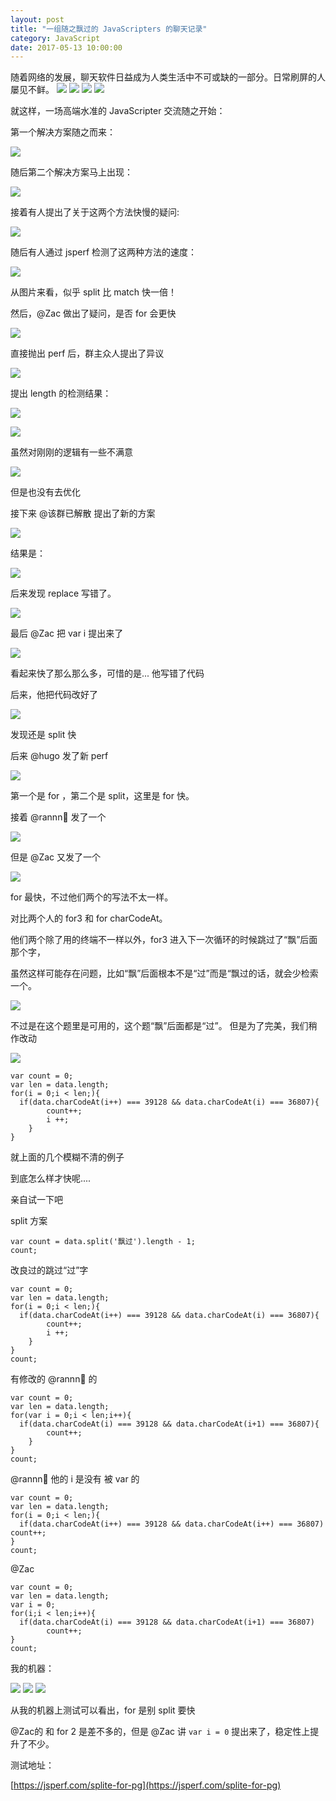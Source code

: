 ```yaml
---
layout: post
title: "一组随之飘过的 JavaScripters 的聊天记录"
category: JavaScript
date: 2017-05-13 10:00:00
---
```


随着网络的发展，聊天软件日益成为人类生活中不可或缺的一部分。日常刷屏的人屡见不鲜。
![](http://p7.qhimg.com/t01d12870651b6c4937.jpg)
![](http://p2.qhimg.com/t01d489b65960b97981.jpg)
![](http://p8.qhimg.com/t016dbb1f107a7f6ee8.jpg)
![](http://p9.qhimg.com/t016b62195820e5817a.jpg)

就这样，一场高端水准的 JavaScripter 交流随之开始：


第一个解决方案随之而来：

![](http://p0.qhimg.com/t01f1754d547eda20f0.jpg)

随后第二个解决方案马上出现：

![](http://p9.qhimg.com/t015f128c6619010830.jpg)

接着有人提出了关于这两个方法快慢的疑问:

![](http://p5.qhimg.com/t016629aa9438ffe296.jpg)

随后有人通过 jsperf 检测了这两种方法的速度：

![](http://p0.qhimg.com/t012ad3364ad2227197.jpg)

从图片来看，似乎 split 比 match 快一倍！


然后，@Zac 做出了疑问，是否 for 会更快

![](http://p3.qhimg.com/t018d84e2cba9c52d34.jpg)

直接抛出 perf 后，群主众人提出了异议

![](http://p9.qhimg.com/t01109a046b65458639.jpg)


提出 length 的检测结果：

![](http://p7.qhimg.com/t01f6d1e73f53a65192.jpg)

![](http://p0.qhimg.com/t01518956340f1fa121.jpg)

虽然对刚刚的逻辑有一些不满意

![](http://p9.qhimg.com/t0187f75a16f2fe8d30.jpg)

但是也没有去优化

接下来 @该群已解散 提出了新的方案

![](http://p2.qhimg.com/t01cf62a3ee4fce835a.jpg)

结果是：

![](http://p0.qhimg.com/t01267428fcd513aa70.jpg)


后来发现 replace 写错了。

![](http://p6.qhimg.com/t019fafce33ef833aa9.jpg)


最后 @Zac 把 var i 提出来了

![](http://p2.qhimg.com/t016a79279af25548ae.jpg)

看起来快了那么那么多，可惜的是... 他写错了代码

后来，他把代码改好了

![](http://p2.qhimg.com/t01539699626b2e6f7f.jpg)

发现还是 split 快

后来 @hugo 发了新 perf

![](http://p7.qhimg.com/t01a87a999ff945b2b0.jpg)

第一个是 for ，第二个是 split，这里是 for 快。


接着 @rannn🐨 发了一个

![](http://p4.qhimg.com/t01f30e687c91dc20fe.jpg)

但是 @Zac 又发了一个

![](http://p5.qhimg.com/t01a0abab917f0074d5.jpg)

for 最快，不过他们两个的写法不太一样。

对比两个人的 for3 和 for charCodeAt。

他们两个除了用的终端不一样以外，for3 进入下一次循环的时候跳过了“飘”后面那个字，

虽然这样可能存在问题，比如“飘”后面根本不是“过”而是“飘过的话，就会少检索一个。

![](http://p0.qhimg.com/t01c48e0d401f98fe99.jpg)

不过是在这个题里是可用的，这个题“飘”后面都是“过”。
但是为了完美，我们稍作改动

![](http://p4.qhimg.com/t01c0ef56e92168b140.jpg)

```
var count = 0;
var len = data.length;
for(i = 0;i < len;){
  if(data.charCodeAt(i++) === 39128 && data.charCodeAt(i) === 36807){
        count++;
        i ++;
    }
}
```

就上面的几个模糊不清的例子

到底怎么样才快呢....

亲自试一下吧

split 方案
```
var count = data.split('飘过').length - 1;
count;
```


改良过的跳过“过”字
```
var count = 0;
var len = data.length;
for(i = 0;i < len;){
  if(data.charCodeAt(i++) === 39128 && data.charCodeAt(i) === 36807){
        count++;
        i ++;
    }
}
count;
```

有修改的 @rannn🐨 的
```
var count = 0;
var len = data.length;
for(var i = 0;i < len;i++){
  if(data.charCodeAt(i) === 39128 && data.charCodeAt(i+1) === 36807){
        count++;
    }
}
count;
```



@rannn🐨 他的 i 是没有 被 var 的
```
var count = 0;
var len = data.length;
for(i = 0;i < len;){
  if(data.charCodeAt(i++) === 39128 && data.charCodeAt(i++) === 36807) count++;
}
count;

```

@Zac
```
var count = 0;
var len = data.length;
var i = 0;
for(i;i < len;i++){
  if(data.charCodeAt(i) === 39128 && data.charCodeAt(i+1) === 36807)
        count++;
}
count;
```


我的机器：

![](http://p5.qhimg.com/t0180730edc5857d284.jpg)
![](http://p6.qhimg.com/t015545ed86ce201cdb.jpg)
![](http://p1.qhimg.com/t0144a26e84d1886f80.jpg)

从我的机器上测试可以看出，for 是别 split 要快

@Zac的 和 for 2 是差不多的，但是 @Zac 讲 `var i = 0` 提出来了，稳定性上提升了不少。

测试地址：

[https://jsperf.com/splite-for-pg](https://jsperf.com/splite-for-pg)



